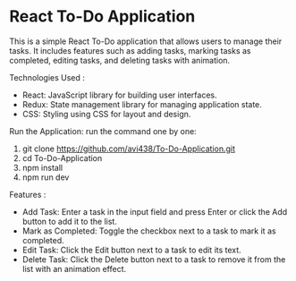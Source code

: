 # React To-Do Application

This is a simple React To-Do application that allows users to manage their tasks. It includes features such as adding tasks, marking tasks as completed, editing tasks, and deleting tasks with animation.

Technologies Used :

* React: JavaScript library for building user interfaces.
* Redux: State management library for managing application state.
* CSS: Styling using CSS for layout and design.


Run the Application: run the command one by one:

1. git clone https://github.com/avi438/To-Do-Application.git
2. cd To-Do-Application
3. npm install
4. npm run dev


Features :

* Add Task: Enter a task in the input field and press Enter or click the Add button to add it to the list.
* Mark as Completed: Toggle the checkbox next to a task to mark it as completed.
* Edit Task: Click the Edit button next to a task to edit its text. 
* Delete Task: Click the Delete button next to a task to remove it from the list with an animation effect.
